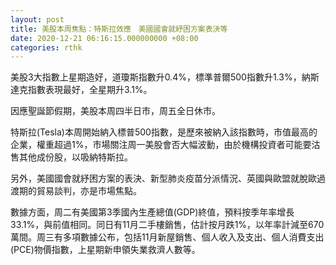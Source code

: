 ```yaml
---
layout: post
title: 美股本周焦點：特斯拉效應　美國國會就紓困方案表決等
date: 2020-12-21 06:16:15.000000000 +08:00
categories: rthk
---
```


美股3大指數上星期造好，道瓊斯指數升0.4%，標準普爾500指數升1.3%，納斯達克指數表現最好，全星期升3.1%。

因應聖誕節假期，美股本周四半日市，周五全日休市。

特斯拉(Tesla)本周開始納入標普500指數，是歷來被納入該指數時，市值最高的企業，權重超過1%，市場關注周一美股會否大幅波動，由於機構投資者可能要沽售其他成份股，以吸納特斯拉。

另外，美國國會就紓困方案的表決、新型肺炎疫苗分派情況、英國與歐盟就脫歐過渡期的貿易談判，亦是市場焦點。

數據方面，周二有美國第3季國內生產總值(GDP)終值，預料按季年率增長33.1%，與前值相同。同日有11月二手樓銷售，估計按月跌1%，以年率計減至670萬間。周三有多項數據公布，包括11月新屋銷售、個人收入及支出、個人消費支出(PCE)物價指數，上星期新申領失業救濟人數等。
